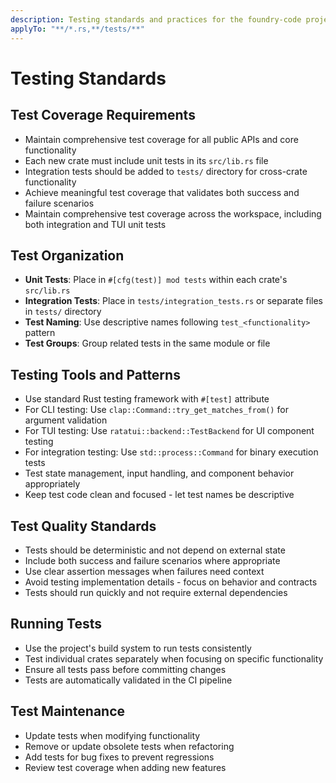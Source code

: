 ```yaml
---
description: Testing standards and practices for the foundry-code project
applyTo: "**/*.rs,**/tests/**"
---
```


# Testing Standards

## Test Coverage Requirements
- Maintain comprehensive test coverage for all public APIs and core functionality
- Each new crate must include unit tests in its `src/lib.rs` file
- Integration tests should be added to `tests/` directory for cross-crate functionality
- Achieve meaningful test coverage that validates both success and failure scenarios
- Maintain comprehensive test coverage across the workspace, including both integration and TUI unit tests

## Test Organization
- **Unit Tests**: Place in `#[cfg(test)] mod tests` within each crate's `src/lib.rs`
- **Integration Tests**: Place in `tests/integration_tests.rs` or separate files in `tests/` directory
- **Test Naming**: Use descriptive names following `test_<functionality>` pattern
- **Test Groups**: Group related tests in the same module or file

## Testing Tools and Patterns
- Use standard Rust testing framework with `#[test]` attribute
- For CLI testing: Use `clap::Command::try_get_matches_from()` for argument validation
- For TUI testing: Use `ratatui::backend::TestBackend` for UI component testing
- For integration testing: Use `std::process::Command` for binary execution tests
- Test state management, input handling, and component behavior appropriately
- Keep test code clean and focused - let test names be descriptive

## Test Quality Standards
- Tests should be deterministic and not depend on external state
- Include both success and failure scenarios where appropriate
- Use clear assertion messages when failures need context
- Avoid testing implementation details - focus on behavior and contracts
- Tests should run quickly and not require external dependencies

## Running Tests
- Use the project's build system to run tests consistently
- Test individual crates separately when focusing on specific functionality
- Ensure all tests pass before committing changes
- Tests are automatically validated in the CI pipeline

## Test Maintenance
- Update tests when modifying functionality
- Remove or update obsolete tests when refactoring
- Add tests for bug fixes to prevent regressions
- Review test coverage when adding new features

